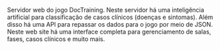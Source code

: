 Servidor web do jogo DocTraining. Neste servidor há uma inteligência artificial para classificação de casos clínicos (doenças e sintomas). Além disso há uma API para repassar os dados para o jogo por meio de JSON. Neste web site há uma interface completa para gerenciamento de salas, fases, casos clínicos e muito mais.
